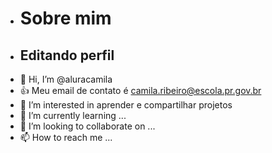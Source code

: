 - # Sobre mim
- ## Editando perfil
- 👋 Hi, I’m @aluracamila
- 👍 Meu email de contato é camila.ribeiro@escola.pr.gov.br
- 👀 I’m interested in  aprender e compartilhar projetos
- 🌱 I’m currently learning ...
- 💞️ I’m looking to collaborate on ...
- 📫 How to reach me ...

<!---
aluracamila/aluracamila is a ✨ special ✨ repository because its `README.md` (this file) appears on your GitHub profile.
You can click the Preview link to take a look at your changes.
--->
